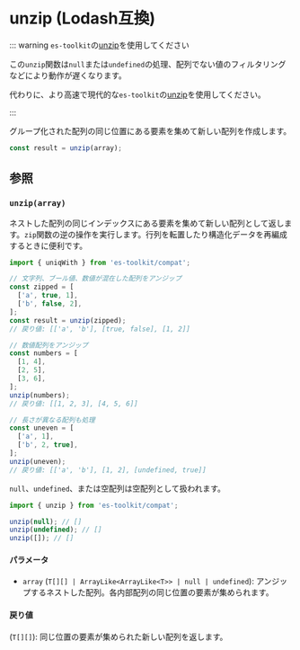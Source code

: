 # unzip (Lodash互換)

::: warning `es-toolkit`の[unzip](../../array/unzip.md)を使用してください

この`unzip`関数は`null`または`undefined`の処理、配列でない値のフィルタリングなどにより動作が遅くなります。

代わりに、より高速で現代的な`es-toolkit`の[unzip](../../array/unzip.md)を使用してください。

:::

グループ化された配列の同じ位置にある要素を集めて新しい配列を作成します。

```typescript
const result = unzip(array);
```

## 参照

### `unzip(array)`

ネストした配列の同じインデックスにある要素を集めて新しい配列として返します。`zip`関数の逆の操作を実行します。行列を転置したり構造化データを再編成するときに便利です。

```typescript
import { uniqWith } from 'es-toolkit/compat';

// 文字列、ブール値、数値が混在した配列をアンジップ
const zipped = [
  ['a', true, 1],
  ['b', false, 2],
];
const result = unzip(zipped);
// 戻り値: [['a', 'b'], [true, false], [1, 2]]

// 数値配列をアンジップ
const numbers = [
  [1, 4],
  [2, 5],
  [3, 6],
];
unzip(numbers);
// 戻り値: [[1, 2, 3], [4, 5, 6]]

// 長さが異なる配列も処理
const uneven = [
  ['a', 1],
  ['b', 2, true],
];
unzip(uneven);
// 戻り値: [['a', 'b'], [1, 2], [undefined, true]]
```

`null`、`undefined`、または空配列は空配列として扱われます。

```typescript
import { unzip } from 'es-toolkit/compat';

unzip(null); // []
unzip(undefined); // []
unzip([]); // []
```

#### パラメータ

- `array` (`T[][] | ArrayLike<ArrayLike<T>> | null | undefined`): アンジップするネストした配列。各内部配列の同じ位置の要素が集められます。

#### 戻り値

(`T[][]`): 同じ位置の要素が集められた新しい配列を返します。

